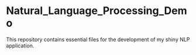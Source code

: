 # Natural_Language_Processing_Demo
This repository contains essential files for the development of my shiny NLP application.

